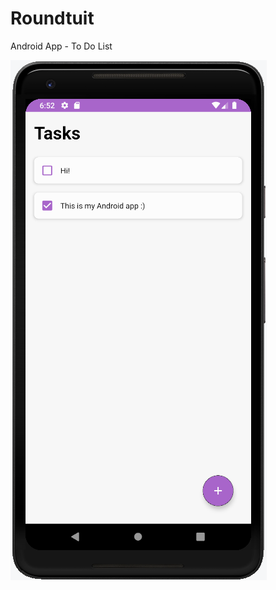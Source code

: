 # Roundtuit
Android App - To Do List

![Alt text](/app/src/main/res/drawable-v24/demo.png?raw=true "Demo")
